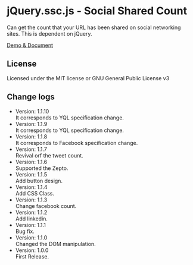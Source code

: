# jQuery.ssc.js - Social Shared Count

Can get the count that your URL has been shared on social networking sites. This is dependent on jQuery.

[Demo & Document](https://visualive.github.io/jquery.ssc.js/)

## License

Licensed under the MIT license or GNU General Public License v3

## Change logs
* Version: 1.1.10  
It corresponds to YQL specification change.
* Version: 1.1.9  
It corresponds to YQL specification change.
* Version: 1.1.8  
It corresponds to Facebook specification change.
* Version: 1.1.7  
Revival orf the tweet count.
* Version: 1.1.6  
Supported the Zepto.
* Version: 1.1.5  
Add button design.
* Version: 1.1.4  
Add CSS Class.
* Version: 1.1.3  
Change facebook count.
* Version: 1.1.2  
Add linkedin.
* Version: 1.1.1  
Bug fix.
* Version: 1.1.0  
Changed the DOM manipulation.
* Version: 1.0.0  
First Release.
